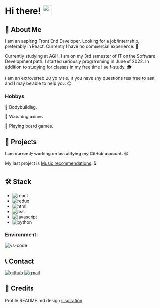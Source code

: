 # Hi there! <img src="https://media.giphy.com/media/hvRJCLFzcasrR4ia7z/giphy.gif" width="29px" height="29px">

## 🙋 About Me

I am an aspiring Front End Developer. Looking for a job/internship, preferably in React. Currently I have no commercial experience. 🚀

Currently studying at AGH. I am on my 3rd semester of IT on the Software Development path. I started seriously programming in June of 2022. In addition to studying for classes in my free time I self-study. 🎓

I am an extroverted 20 yo Male. If you have any questions feel free to ask and I may be able to help you. 😊

### Hobbys

💪 Bodybuilding.

🍜 Watching anime.

🐲 Playing board games.

## 💾 Projects

I am currently working on beautifying my GitHub account. 😉

My last project is [Music recommendations](https://github.com/karmatys8/Music-recommendations). ⌛

## 🛠️ Stack

* ![react](https://img.shields.io/badge/React-20232A?style=for-the-badge&logo=react&logoColor=61DAFB)
* ![redux](https://img.shields.io/badge/Redux-593D88?style=for-the-badge&logo=redux&logoColor=white)
* ![html](https://img.shields.io/badge/HTML5-E34F26?style=for-the-badge&logo=html5&logoColor=white)
* ![css](https://img.shields.io/badge/CSS3-1572B6?style=for-the-badge&logo=css3&logoColor=white)
* ![javascript](https://img.shields.io/badge/JavaScript-323330?style=for-the-badge&logo=javascript&logoColor=F7DF1E)
* ![python](https://img.shields.io/badge/Python-3776AB?style=for-the-badge&logo=python&logoColor=white)

### Environment:

![vs-code](https://img.shields.io/badge/VS_Code-007ACC?style=for-the-badge&logo=Visual-Studio-Code&logoColor=white)

## 📞 Contact

[![github](https://img.shields.io/badge/GitHub-000000?style=for-the-badge&logo=GitHub&logoColor=white)](https://github.com/karmatys8)
[![gmail](https://img.shields.io/badge/Gmail-D14836?style=for-the-badge&logo=Gmail&logoColor=white)](mailto:karmatys888@gmail.com)

## 🎉 Credits
Profile README.md design [inspiration](https://github.com/ruppysuppy)
